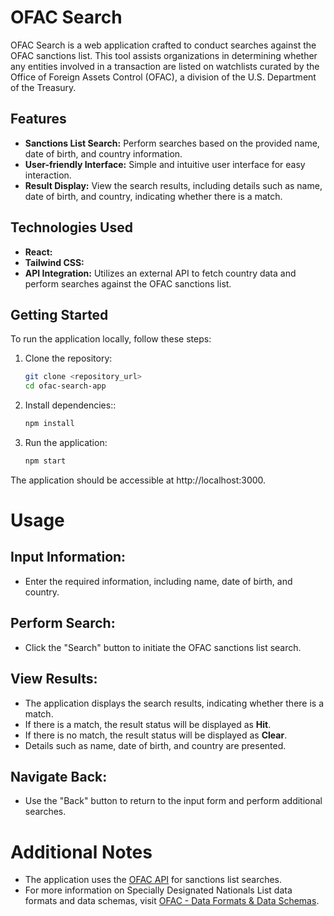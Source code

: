 # OFAC Search

OFAC Search is a web application crafted to conduct searches against the OFAC sanctions list. This tool assists organizations in determining whether any entities involved in a transaction are listed on watchlists curated by the Office of Foreign Assets Control (OFAC), a division of the U.S. Department of the Treasury.

## Features

- **Sanctions List Search:** Perform searches based on the provided name, date of birth, and country information.
- **User-friendly Interface:** Simple and intuitive user interface for easy interaction.
- **Result Display:** View the search results, including details such as name, date of birth, and country, indicating whether there is a match.

## Technologies Used

- **React:** 
- **Tailwind CSS:** 
- **API Integration:** Utilizes an external API to fetch country data and perform searches against the OFAC sanctions list.

## Getting Started

To run the application locally, follow these steps:


1. Clone the repository:
    ```bash
    git clone <repository_url>
    cd ofac-search-app
    ```

2. Install dependencies::
    ```bash
    npm install 
    ```

3. Run the application:
    ```bash
    npm start
    ```

The application should be accessible at http://localhost:3000.

# Usage

## Input Information:

- Enter the required information, including name, date of birth, and country.

## Perform Search:

- Click the "Search" button to initiate the OFAC sanctions list search.

## View Results:

- The application displays the search results, indicating whether there is a match.
- If there is a match, the result status will be displayed as **Hit**.
- If there is no match, the result status will be displayed as **Clear**.
- Details such as name, date of birth, and country are presented.

## Navigate Back:

- Use the "Back" button to return to the input form and perform additional searches.

# Additional Notes

- The application uses the [OFAC API](https://your-ofac-api-url.com) for sanctions list searches.
- For more information on Specially Designated Nationals List data formats and data schemas, visit [OFAC - Data Formats & Data Schemas](https://ofac.treasury.gov/specially-designated-nationals-list-data-formats-data-schemas).
